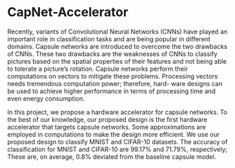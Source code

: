 # CapNet-Accelerator
Recently, variants of Convolutional Neural Networks (CNNs) have played an important role in classification tasks and are being popular in different domains. Capsule networks are introduced to overcome the two drawbacks of CNNs. These two drawbacks are the weaknesses of CNNs to classify pictures based on the spatial properties of their features and not being able to tolerate a picture’s rotation. Capsule networks perform their computations on vectors to mitigate these problems. Processing vectors needs tremendous computation power; therefore, hard- ware designs can be used to achieve higher performance in terms of processing time and even energy consumption.

In this project, we propose a hardware accelerator for capsule networks. To the best of our knowledge, our proposed design is the first hardware accelerator that targets capsule networks. Some approximations are employed in computations to make the design more efficient. We use our proposed design to classify MNIST and CIFAR-10 datasets. The accuracy of classification for MNIST and CIFAR-10 are 99.17% and 71.79%, respectively; These are, on average, 0.8% deviated from the baseline capsule model.
